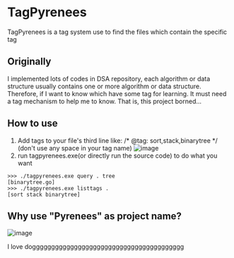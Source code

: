 # TagPyrenees
TagPyrenees is a tag system use to find the files which contain the specific tag

## Originally
I implemented lots of codes in DSA repository, each algorithm or data structure usually contains one or more algorithm or data structure.
Therefore, if I want to know which have some tag for learning. It must need a tag mechanism to help me to know. That is, this project borned...

## How to use
1. Add tags to your file's third line like: /* @tag: sort,stack,binarytree */  (don't use any space in your tag name)
![image](https://github.com/QingYunTasha/TagPyrenees/assets/100518681/60d42bef-681e-4843-acb3-2eb8401f53dc)
2. run tagpyrenees.exe(or directly run the source code) to do what you want
```
>>> ./tagpyrenees.exe query . tree
[binarytree.go]
>>> ./tagpyrenees.exe listtags .
[sort stack binarytree]
```

## Why use "Pyrenees" as project name?
![image](https://github.com/QingYunTasha/TagPyrenees/assets/100518681/150bdeef-09bd-4be3-83ab-345e45058966)

I love dogggggggggggggggggggggggggggggggggggggggg
